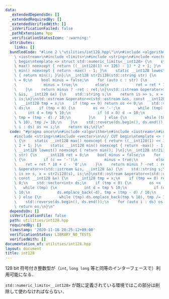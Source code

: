```yaml
---
data:
  _extendedDependsOn: []
  _extendedRequiredBy: []
  _extendedVerifiedWith: []
  _isVerificationFailed: false
  _pathExtension: hpp
  _verificationStatusIcon: ':warning:'
  attributes:
    links: []
  bundledCode: "#line 2 \"utilities/int128.hpp\"\n\n#include <algorithm>\n#include\
    \ <iostream>\n#include <limits>\n#include <string>\n#include <vector>\n\n// CUT\
    \ begin\ntemplate <> struct std::numeric_limits<__int128> {\n    static __int128\
    \ max() noexcept { return ((__int128(1) << 126) - 1) * 2 + 1; }\n    static __int128\
    \ min() noexcept { return -max() - 1; }\n    static __int128 lowest() noexcept\
    \ { return min(); }\n};\n__int128 str2i128(std::string str) {\n    __int128 ret\
    \ = 0;\n    bool minus = false;\n    for (auto c : str) {\n        if (c == '-')\n\
    \            minus = true;\n        else\n            ret = ret * 10 + c - '0';\n\
    \    }\n    return minus ? -ret : ret;\n}\nstd::istream &operator>>(std::istream\
    \ &is, __int128 &x) {\n    std::string s;\n    return is >> s, x = str2i128(s),\
    \ is;\n}\nstd::ostream &operator<<(std::ostream &os, const __int128 &x) {\n  \
    \  __int128 tmp = x;\n    if (tmp == 0) return os << 0;\n    std::vector<int>\
    \ ds;\n    if (tmp < 0) {\n        os << '-';\n        while (tmp) {\n       \
    \     int d = tmp % 10;\n            if (d > 0) d -= 10;\n            ds.emplace_back(-d),\
    \ tmp = (tmp - d) / 10;\n        }\n    } else {\n        while (tmp) ds.emplace_back(tmp\
    \ % 10), tmp /= 10;\n    }\n    std::reverse(ds.begin(), ds.end());\n    for (auto\
    \ i : ds) os << i;\n    return os;\n}\n"
  code: "#pragma once\n\n#include <algorithm>\n#include <iostream>\n#include <limits>\n\
    #include <string>\n#include <vector>\n\n// CUT begin\ntemplate <> struct std::numeric_limits<__int128>\
    \ {\n    static __int128 max() noexcept { return ((__int128(1) << 126) - 1) *\
    \ 2 + 1; }\n    static __int128 min() noexcept { return -max() - 1; }\n    static\
    \ __int128 lowest() noexcept { return min(); }\n};\n__int128 str2i128(std::string\
    \ str) {\n    __int128 ret = 0;\n    bool minus = false;\n    for (auto c : str)\
    \ {\n        if (c == '-')\n            minus = true;\n        else\n        \
    \    ret = ret * 10 + c - '0';\n    }\n    return minus ? -ret : ret;\n}\nstd::istream\
    \ &operator>>(std::istream &is, __int128 &x) {\n    std::string s;\n    return\
    \ is >> s, x = str2i128(s), is;\n}\nstd::ostream &operator<<(std::ostream &os,\
    \ const __int128 &x) {\n    __int128 tmp = x;\n    if (tmp == 0) return os <<\
    \ 0;\n    std::vector<int> ds;\n    if (tmp < 0) {\n        os << '-';\n     \
    \   while (tmp) {\n            int d = tmp % 10;\n            if (d > 0) d -=\
    \ 10;\n            ds.emplace_back(-d), tmp = (tmp - d) / 10;\n        }\n   \
    \ } else {\n        while (tmp) ds.emplace_back(tmp % 10), tmp /= 10;\n    }\n\
    \    std::reverse(ds.begin(), ds.end());\n    for (auto i : ds) os << i;\n   \
    \ return os;\n}\n"
  dependsOn: []
  isVerificationFile: false
  path: utilities/int128.hpp
  requiredBy: []
  timestamp: '2020-11-18 20:25:12+09:00'
  verificationStatus: LIBRARY_NO_TESTS
  verifiedWith: []
documentation_of: utilities/int128.hpp
layout: document
title: int128
---
```


128 bit 符号付き整数型が（`int`, `long long` 等と同等のインターフェースで）利用可能になる．

`std::numeric_limits<__int128>` が既に定義されている環境ではこの部分は削除して使わなければならない．
